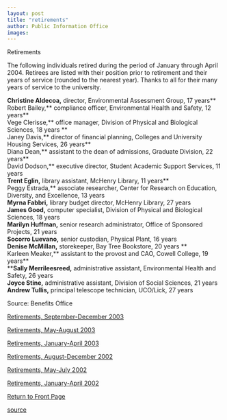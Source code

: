 ```yaml
---
layout: post
title: "retirements"
author: Public Information Office
images:
---
```


Retirements

The following individuals retired during the period of January through April 2004. Retirees are listed with their position prior to retirement and their years of service (rounded to the nearest year). Thanks to all for their many years of service to the university.

**Christine Aldecoa,** director, Environmental Assessment Group, 17 years**  
Robert Bailey,** compliance officer, Environmental Health and Safety, 12 years**  
Vege Clerisse,** office manager, Division of Physical and Biological Sciences, 18 years **   
Janey Davis,** director of financial planning, Colleges and University Housing Services, 26 years**  
Diana Dean,** assistant to the dean of admissions, Graduate Division, 22 years**  
David Dodson,** executive director, Student Academic Support Services, 11 years  
**Trent Eglin,** library assistant, McHenry Library, 11 years**  
Peggy Estrada,** associate researcher, Center for Research on Education, Diversity, and Excellence, 13 years  
**Myrna Fabbri,** library budget director, McHenry Library, 27 years   
**James Good,** computer specialist, Division of Physical and Biological Sciences, 18 years   
**Marilyn Huffman,** senior research administrator, Office of Sponsored Projects, 21 years   
**Socorro Luevano,** senior custodian, Physical Plant, 16 years   
**Denise McMillan,** storekeeper, Bay Tree Bookstore, 20 years **  
Karleen Meaker,** assistant to the provost and CAO, Cowell College, 19 years**  
****Sally Merrileesreed,** administrative assistant, Environmental Health and Safety, 26 years  
**Joyce Stine,** administrative assistant, Division of Social Sciences, 21 years  
**Andrew Tullis,** principal telescope technician, UCO/Lick, 27 years  
  
Source: Benefits Office

[Retirements, September-December 2003][1]

[Retirements, May-August 2003][2]

[Retirements, January-April 2003][3]

[Retirements, August-December 2002][4]

[Retirements, May-July 2002][5]

[Retirements, January-April 2002][6]

  

[Return to Front Page][7]

[1]: http://currents.ucsc.edu/03-04/01-19/retirements.html
[2]: http://currents.ucsc.edu/03-04/10-06/retirements.html
[3]: http://www.ucsc.edu/currents/02-03/05-19/retirements.html
[4]: http://www.ucsc.edu/currents/02-03/01-20/retirements.html
[5]: http://www.ucsc.edu/currents/02-03/09-16/retirements.html
[6]: http://www.ucsc.edu/currents/01-02/05-20/retirements.html
[7]: http://currents.ucsc.edu/

[source](http://www1.ucsc.edu/currents/03-04/05-10/retirements.html "Permalink to retirements")
